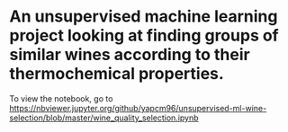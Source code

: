 # An unsupervised machine learning project looking at finding groups of similar wines according to their thermochemical properties.
To view the notebook, go to https://nbviewer.jupyter.org/github/yapcm96/unsupervised-ml-wine-selection/blob/master/wine_quality_selection.ipynb
